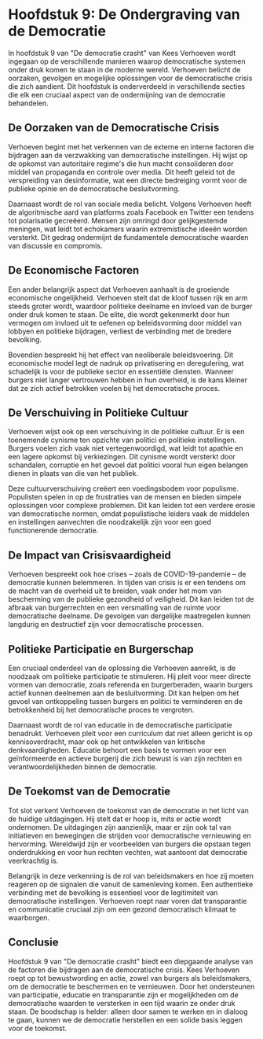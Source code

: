 # Hoofdstuk 9: De Ondergraving van de Democratie

In hoofdstuk 9 van "De democratie crasht" van Kees Verhoeven wordt ingegaan op de verschillende manieren waarop democratische systemen onder druk komen te staan in de moderne wereld. Verhoeven belicht de oorzaken, gevolgen en mogelijke oplossingen voor de democratische crisis die zich aandient. Dit hoofdstuk is onderverdeeld in verschillende secties die elk een cruciaal aspect van de ondermijning van de democratie behandelen.

## De Oorzaken van de Democratische Crisis

Verhoeven begint met het verkennen van de externe en interne factoren die bijdragen aan de verzwakking van democratische instellingen. Hij wijst op de opkomst van autoritaire regime's die hun macht consolideren door middel van propaganda en controle over media. Dit heeft geleid tot de verspreiding van desinformatie, wat een directe bedreiging vormt voor de publieke opinie en de democratische besluitvorming.

Daarnaast wordt de rol van sociale media belicht. Volgens Verhoeven heeft de algoritmische aard van platforms zoals Facebook en Twitter een tendens tot polarisatie gecreëerd. Mensen zijn omringd door gelijkgestemde meningen, wat leidt tot echokamers waarin extremistische ideeën worden versterkt. Dit gedrag ondermijnt de fundamentele democratische waarden van discussie en compromis.

## De Economische Factoren

Een ander belangrijk aspect dat Verhoeven aanhaalt is de groeiende economische ongelijkheid. Verhoeven stelt dat de kloof tussen rijk en arm steeds groter wordt, waardoor politieke deelname en invloed van de burger onder druk komen te staan. De elite, die wordt gekenmerkt door hun vermogen om invloed uit te oefenen op beleidsvorming door middel van lobbyen en politieke bijdragen, verliest de verbinding met de bredere bevolking.

Bovendien bespreekt hij het effect van neoliberale beleidsvoering. Dit economische model legt de nadruk op privatisering en deregulering, wat schadelijk is voor de publieke sector en essentiële diensten. Wanneer burgers niet langer vertrouwen hebben in hun overheid, is de kans kleiner dat ze zich actief betrokken voelen bij het democratische proces.

## De Verschuiving in Politieke Cultuur

Verhoeven wijst ook op een verschuiving in de politieke cultuur. Er is een toenemende cynisme ten opzichte van politici en politieke instellingen. Burgers voelen zich vaak niet vertegenwoordigd, wat leidt tot apathie en een lagere opkomst bij verkiezingen. Dit cynisme wordt versterkt door schandalen, corruptie en het gevoel dat politici vooral hun eigen belangen dienen in plaats van die van het publiek.

Deze cultuurverschuiving creëert een voedingsbodem voor populisme. Populisten spelen in op de frustraties van de mensen en bieden simpele oplossingen voor complexe problemen. Dit kan leiden tot een verdere erosie van democratische normen, omdat populistische leiders vaak de middelen en instellingen aanvechten die noodzakelijk zijn voor een goed functionerende democratie.

## De Impact van Crisisvaardigheid

Verhoeven bespreekt ook hoe crises – zoals de COVID-19-pandemie – de democratie kunnen belemmeren. In tijden van crisis is er een tendens om de macht van de overheid uit te breiden, vaak onder het mom van bescherming van de publieke gezondheid of veiligheid. Dit kan leiden tot de afbraak van burgerrechten en een versmalling van de ruimte voor democratische deelname. De gevolgen van dergelijke maatregelen kunnen langdurig en destructief zijn voor democratische processen.

## Politieke Participatie en Burgerschap

Een cruciaal onderdeel van de oplossing die Verhoeven aanreikt, is de noodzaak om politieke participatie te stimuleren. Hij pleit voor meer directe vormen van democratie, zoals referenda en burgerberaden, waarin burgers actief kunnen deelnemen aan de besluitvorming. Dit kan helpen om het gevoel van ontkoppeling tussen burgers en politici te verminderen en de betrokkenheid bij het democratische proces te vergroten.

Daarnaast wordt de rol van educatie in de democratische participatie benadrukt. Verhoeven pleit voor een curriculum dat niet alleen gericht is op kennisoverdracht, maar ook op het ontwikkelen van kritische denkvaardigheden. Educatie behoort een basis te vormen voor een geïnformeerde en actieve burgerij die zich bewust is van zijn rechten en verantwoordelijkheden binnen de democratie.

## De Toekomst van de Democratie

Tot slot verkent Verhoeven de toekomst van de democratie in het licht van de huidige uitdagingen. Hij stelt dat er hoop is, mits er actie wordt ondernomen. De uitdagingen zijn aanzienlijk, maar er zijn ook tal van initiatieven en bewegingen die strijden voor democratische vernieuwing en hervorming. Wereldwijd zijn er voorbeelden van burgers die opstaan tegen onderdrukking en voor hun rechten vechten, wat aantoont dat democratie veerkrachtig is.

Belangrijk in deze verkenning is de rol van beleidsmakers en hoe zij moeten reageren op de signalen die vanuit de samenleving komen. Een authentieke verbinding met de bevolking is essentieel voor de legitimiteit van democratische instellingen. Verhoeven roept naar voren dat transparantie en communicatie cruciaal zijn om een gezond democratisch klimaat te waarborgen.

## Conclusie

Hoofdstuk 9 van "De democratie crasht" biedt een diepgaande analyse van de factoren die bijdragen aan de democratische crisis. Kees Verhoeven roept op tot bewustwording en actie, zowel van burgers als beleidsmakers, om de democratie te beschermen en te vernieuwen. Door het ondersteunen van participatie, educatie en transparantie zijn er mogelijkheden om de democratische waarden te versterken in een tijd waarin ze onder druk staan. De boodschap is helder: alleen door samen te werken en in dialoog te gaan, kunnen we de democratie herstellen en een solide basis leggen voor de toekomst.